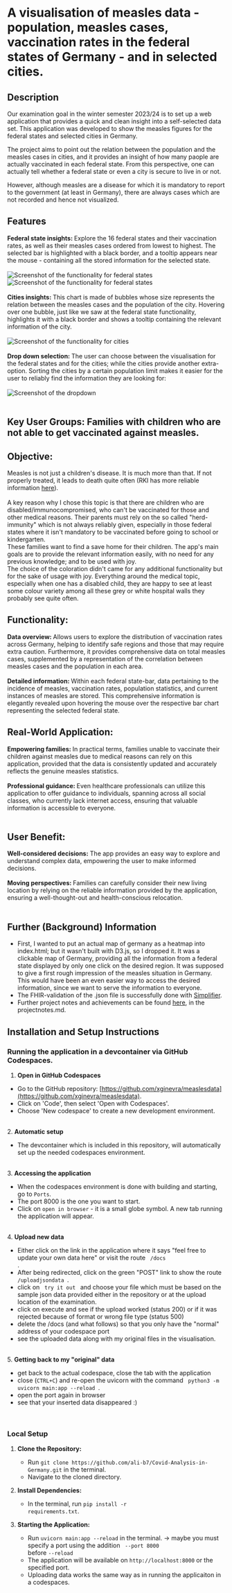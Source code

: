 A visualisation of measles data - population, measles cases, vaccination rates in the federal states of Germany - and in selected cities.
=

Description
-

<p> Our examination goal in the winter semester 2023/24 is to set up a web application that 
provides a quick and clean insight into a self-selected data set.
This application was developed to show the measles figures for the federal 
  states and selected cities in Germany. 

The project aims to point out the relation between the population and the measles cases in cities, and 
it provides an insight of how many paople are actually vaccinated in each federal state. From this perspective, 
one can actually tell whether a federal state or even a city is secure to live in or not.

However, although measles are a disease for which it is mandatory to report to the government (at least in Germany), 
there are always cases which are not recorded and hence not visualized.
</p>

Features
-

<b> Federal state insights: </b> Explore the 16 federal states and their vaccination rates, as well as their measles cases ordered from lowest to highest. The selected bar is highlighted with a black border, and a tooltip appears near the mouse - containing all the stored information for the selected state. 
<br>
<br>
![Screenshot of the functionality for federal states](/Screenshots/MeaslesCasesFederalState.jpg)
![Screenshot of the functionality for federal states](/Screenshots/VaccRateFederalStates.jpg)
<br>
<br>
<b> Cities insights: </b> This chart is made of bubbles whose size represents the relation between the measles cases and the population of the city. Hovering over one bubble, just like we saw at the federal state functionality, highlights it with a black border and shows a tooltip containing the relevant information of the city.
<br>
<br>
![Screenshot of the functionality for cities](/Screenshots/MeaslesCasesCities.jpg)
<br>
<br>
<b> Drop down selection: </b> The user can choose between the visualisation for the federal states and for the cities; while the cities provide another extra-option. Sorting the cities by a certain population limit makes it easier for the user to reliably find the information they are looking for:
<br>
<br>
![Screenshot of the dropdown](/Screenshots/dropdown.jpg)
<br>
<br>

Key User Groups: Families with children who are not able to get vaccinated against measles. 
-

Objective:
-

Measles is not just a children's disease. It is much more than that. If not properly treated, it leads to death quite often (RKI has more reliable information [here](https://www.rki.de/DE/Content/Infekt/EpidBull/Merkblaetter/Ratgeber_Masern.html)).
<br><br>
A key reason why I chose this topic is that there are children who are disabled/immunocompromised, who can't be vaccinated for those and other medical reasons. Their parents must rely on the so called "herd-immunity" which is not always reliably given, especially in those federal states where it isn't mandatory to be vaccinated before going to school or kindergarten. <br>
These families want to find a save home for their children. The app's main goals are to provide the relevant information easily, with no need for any previous knowledge; and to be used with joy. <br>
The choice of the coloration didn't came for any additional functionality but for the sake of usage with joy. Everything around the medical topic, especially when one has a disabled child, they are happy to see at least some colour variety among all these grey or white hospital walls they probably see quite often.


Functionality:
-

<b> Data overview: </b> Allows users to explore the distribution of vaccination rates across Germany, helping to identify safe regions and those that may require extra caution. Furthermore, it provides comprehensive data on total measles cases, supplemented by a representation of the correlation between measles cases and the population in each area.
<br><br>
<b> Detailed information: </b> Within each federal state-bar, data pertaining to the incidence of measles, vaccination rates, population statistics, and current instances of measles are stored. This comprehensive information is elegantly revealed upon hovering the mouse over the respective bar chart representing the selected federal state.

Real-World Application:
-

<b> Empowering families: </b> In practical terms, families unable to vaccinate their children against measles due to medical reasons can rely on this application, provided that the data is consistently updated and accurately reflects the genuine measles statistics.
<br><br>
<b> Professional guidance: </b> Even healthcare professionals can utilize this application to offer guidance to individuals, spanning across all social classes, who currently lack internet access, ensuring that valuable information is accessible to everyone.
<br>
<br>

User Benefit:
-

<b>Well-considered decisions:</b> The app provides an easy way to explore and understand complex data, empowering the user to make informed decisions.
<br><br>
<b> Moving perspectives: </b> Families can carefully consider their new living location by relying on the reliable information provided by the application, ensuring a well-thought-out and health-conscious relocation. 
<br><br>

Further (Background) Information
-

- First, I wanted to put an actual map of germany as a heatmap into index.html; but it wasn't built with D3.js, so I dropped it. It was a clickable map of Germany, providing all the information from a federal state displayed by only one click on the desired region. It was supposed to give a first rough impression of the measles situation in Germany. This would have been an even easier way to access the desired information, since we want to serve the information to everyone.
- The FHIR-validation of the .json file is successfully done with [Simplifier](https://simplifier.net/validate).
- Further project notes and achievements can be found [here](projectnotes.md), in the projectnotes.md.

Installation and Setup Instructions
- 

### Running the application in a devcontainer via GitHub Codespaces.

1. <b> Open in GitHub Codespaces </b>
- Go to the GitHub repository: [https://github.com/xginevra/measlesdata](https://github.com/xginevra/measlesdata).
-  Click on 'Code', then select 'Open with Codespaces'.
- Choose 'New codespace' to create a new development environment.
<br>
2. <b> Automatic setup </b>

- The devcontainer which is included in this repository, will automatically set up the needed codespaces environment.
<br>
3. <b> Accessing the application </b>

- When the codespaces environment is done with building and starting, go to <code>Ports</code>.
- The port 8000 is the one you want to start.
- Click on <code>open in browser</code> - it is a small globe symbol. A new tab running the application will appear.
<br>
4. <b> Upload new data </b>

- Either click on the link in the application where it says "feel free to update your own data here" or visit the route <code> /docs </code>.
- After being redirected, click on the green "POST" link to show the route <code> /uploadjsondata </code>.
- click on <code> try it out </code> and choose your file which must be based on the sample json data provided either in the repository or at the upload location of the examination.
- click on execute and see if the upload worked (status 200) or if it was rejected because of format or wrong file type (status 500)
- delete the /docs (and what follows) so that you only have the "normal" address of your codespace port
- see the uploaded data along with my original files in the visualisation.
<br>
5. <b> Getting back to my "original" data </b>

- get back to the actual codespace, close the tab with the application
- close (<code>CTRL+C</code>) and re-open the uvicorn with the command <code> python3 -m uvicorn main:app --reload </code>.
- open the port again in browser
- see that your inserted data disappeared :)
<br>

### Local Setup

1. <b>Clone the Repository:</b>
   - Run `git clone https://github.com/ali-b7/Covid-Analysis-in-Germany.git` in the terminal.
   - Navigate to the cloned directory.

2. <b>Install Dependencies:</b>
   - In the terminal, run <code>pip install -r requirements.txt</code>.

3. <b>Starting the Application:</b>
   - Run <code>uvicorn main:app --reload</code> in the terminal. -> maybe you must specify a port using the addition <code> --port 8000 </code> before <code>--reload</code>
   - The application will be available on <code>http://localhost:8000</code> or the specified port.
   - Uploading data works the same way as in running the applicaiton in a codespaces.
